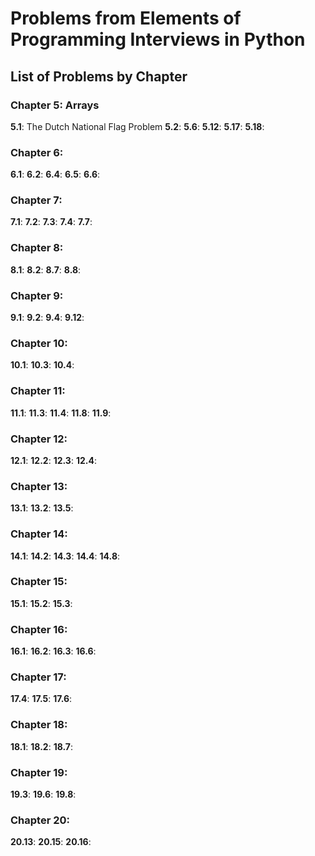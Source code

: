 # Problems from Elements of Programming Interviews in Python

## List of Problems by Chapter

### Chapter 5: Arrays
**5.1**: The Dutch National Flag Problem
**5.2**:
**5.6**:
**5.12**:
**5.17**:
**5.18**:

### Chapter 6:
**6.1**:
**6.2**:
**6.4**:
**6.5**:
**6.6**:

### Chapter 7:
**7.1**:
**7.2**:
**7.3**:
**7.4**:
**7.7**:

### Chapter 8:
**8.1**:
**8.2**:
**8.7**:
**8.8**:

### Chapter 9:
**9.1**:
**9.2**:
**9.4**:
**9.12**:

### Chapter 10:
**10.1**:
**10.3**:
**10.4**:

### Chapter 11:
**11.1**:
**11.3**:
**11.4**:
**11.8**:
**11.9**:

### Chapter 12:
**12.1**:
**12.2**:
**12.3**:
**12.4**:

### Chapter 13:
**13.1**:
**13.2**:
**13.5**:

### Chapter 14:
**14.1**:
**14.2**:
**14.3**:
**14.4**:
**14.8**:

### Chapter 15:
**15.1**:
**15.2**:
**15.3**:

### Chapter 16:
**16.1**:
**16.2**:
**16.3**:
**16.6**:

### Chapter 17:
**17.4**:
**17.5**:
**17.6**:

### Chapter 18:
**18.1**:
**18.2**:
**18.7**:

### Chapter 19:
**19.3**:
**19.6**:
**19.8**:

### Chapter 20:
**20.13**:
**20.15**:
**20.16**:
